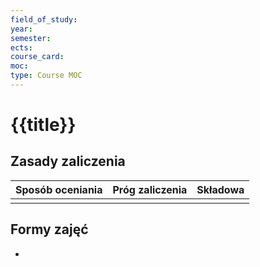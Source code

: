 ```yaml
---
field_of_study:
year:
semester:
ects:
course_card:
moc:
type: Course MOC
---
```


# {{title}}

## Zasady zaliczenia

| Sposób oceniania | Próg zaliczenia | Składowa |
| ---------------- | --------------- | -------- |
|                  |                 |          |

## Formy zajęć

- 